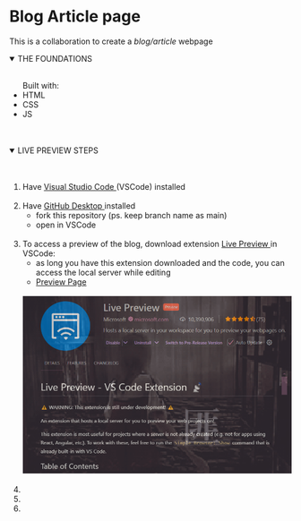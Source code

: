 # **Blog Article page**
This is a collaboration to create a *blog/article* webpage

<details open>
  <summary>THE FOUNDATIONS</summary>
  <br>
  <ul>
    Built with:<br>
    <li>HTML</li>
    <li>CSS</li>
    <li>JS</li>
  </ul>
  <br>
</details>

<br />

<details open>
  <summary>LIVE PREVIEW STEPS</summary>
  <br>
  <ol>
    <!--1.-->
    <br>
    <li>
    Have
    <a href="https://code.visualstudio.com/download">
    Visual Studio Code
    </a>
    (VSCode) installed
    </li>
    <!--2.-->
    <br>
    <li>Have
    <a href="https://desktop.github.com/download/">
    GitHub Desktop
    </a>
    installed
    <ul>
      <li>fork this repository (ps. keep branch name as main)</li>
      <li>open in VSCode</li>
    </ul>
    </li>
    <!--3-->
    <br>
    <li>To access a preview of the blog, download extension 
    <a href="https://marketplace.visualstudio.com/items?itemName=ms-vscode.live-server"
    >
    Live Preview
    </a>
    in VSCode:<br>
    <ul>
      <li>as long you have this extension downloaded and the code, you can access the local server while editing </li>
      <li>
      <a href="http://127.0.0.1:3000/index.html?serverWindowId=27cd3fdf-85e0-421b-bb9b-9ecca282bd2f" title="http://127.0.0.1:3000/index.html?serverWindowId=27cd3fdf-85e0-421b-bb9b-9ecca282bd2f">
      Preview Page
      </a>
      </li>
    </ul>
    <br>
    <div align="center">
      <img src="images/liveprev.png" alt="Example" width="500">
    </div>
    </li>
    <!--4-->
    <br>
    <li> </li>
    <li> </li>
    <li> </li>
  </ol>
</details>
